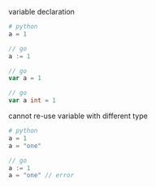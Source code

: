 variable declaration

```python
# python
a = 1

```

```go
// go
a := 1
```
```go
// go
var a = 1
```
```go
// go
var a int = 1
```

cannot re-use variable with different type

```python
# python
a = 1
a = "one"
```

```go
// go
a := 1
a = "one" // error
```
